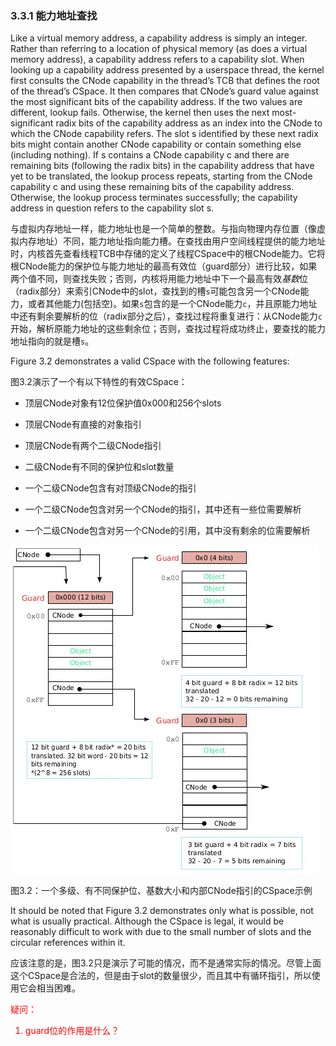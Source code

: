 ### 3.3.1  能力地址查找

Like a virtual memory address, a capability address is simply an integer. Rather than referring to a location of physical memory (as does a virtual memory address), a capability address refers to a capability slot. When looking up a capability address presented by a userspace thread, the kernel first consults the CNode capability in the thread’s TCB that defines the root of the thread’s CSpace. It then compares that CNode’s guard value against the most significant bits of the capability address. If the two values are different, lookup fails. Otherwise, the kernel then uses the next most-significant radix bits of the capability address as an index into the CNode to which the CNode capability refers. The slot s identified by these next radix bits might contain another CNode capability or contain something else (including nothing). If s contains a CNode capability c and there are remaining bits (following the radix bits) in the capability address that have yet to be translated, the lookup process repeats, starting from the CNode capability c and using these remaining bits of the capability address. Otherwise, the lookup process terminates successfully; the capability address in question refers to the capability slot s.

与虚拟内存地址一样，能力地址也是一个简单的整数。与指向物理内存位置（像虚拟内存地址）不同，能力地址指向能力槽。在查找由用户空间线程提供的能力地址时，内核首先查看线程TCB中存储的定义了线程CSpace中的根CNode能力。它将根CNode能力的保护位与能力地址的最高有效位（guard部分）进行比较，如果两个值不同，则查找失败；否则，内核将用能力地址中下一个最高有效*基数*位（radix部分）来索引CNode中的slot，查找到的槽`s`可能包含另一个CNode能力，或者其他能力(包括空)。如果`s`包含的是一个CNode能力`c`，并且原能力地址中还有剩余要解析的位（radix部分之后），查找过程将重复进行：从CNode能力`c`开始，解析原能力地址的这些剩余位；否则，查找过程将成功终止，要查找的能力地址指向的就是槽`s`。

Figure 3.2 demonstrates a valid CSpace with the following features:

图3.2演示了一个有以下特性的有效CSpace：

* 顶层CNode对象有12位保护值0x000和256个slots

* 顶层CNode有直接的对象指引

* 顶层CNode有两个二级CNode指引

* 二级CNode有不同的保护位和slot数量

* 一个二级CNode包含有对顶级CNode的指引

* 一个二级CNode包含对另一个CNode的指引，其中还有一些位需要解析

* 一个二级CNode包含对另一个CNode的引用，其中没有剩余的位需要解析

![图3.2](3.2.jpg)

图3.2：一个多级、有不同保护位、基数大小和内部CNode指引的CSpace示例

It should be noted that Figure 3.2 demonstrates only what is possible, not what is usually practical. Although the CSpace is legal, it would be reasonably difficult to work with due to the small number of slots and the circular references within it.

应该注意的是，图3.2只是演示了可能的情况，而不是通常实际的情况。尽管上面这个CSpace是合法的，但是由于slot的数量很少，而且其中有循环指引，所以使用它会相当困难。

<font color="red">

疑问：

1. guard位的作用是什么？


</font>